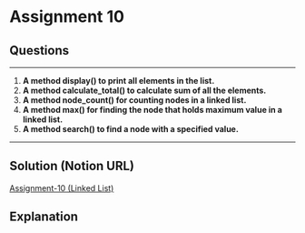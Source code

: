 # Assignment 10

## **Questions**

---

1. **A method display() to print all elements in the list.**
2. **A method calculate_total() to calculate sum of all the elements.**
3. **A method node_count() for counting nodes in a linked list.**
4. **A method max() for finding the node that holds maximum value in a linked list.**
5. **A method search() to find a node with a specified value.**

---

## Solution (Notion URL)

[Assignment-10 (Linked List)](https://mohammed-varaliya.notion.site/Assignment-10-Linked-List-1429033ff7158089b471ddb63b6793c6?pvs=4)

## Explanation
